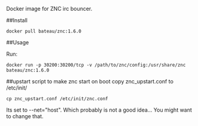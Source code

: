 Docker image for ZNC irc bouncer.

##Install

    docker pull bateau/znc:1.6.0

##Usage

Run:

    docker run -p 30200:30200/tcp -v /path/to/znc/config:/usr/share/znc bateau/znc:1.6.0

##upstart script
to make znc start on boot copy znc_upstart.conf to /etc/init/

    cp znc_upstart.conf /etc/init/znc.conf

Its set to --net="host". Which probably is not a good idea... You might want to change that.
